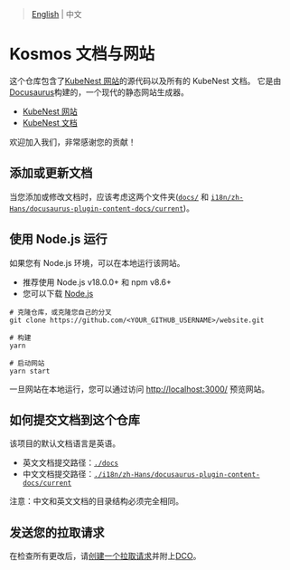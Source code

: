 > [English](README.md) | 中文

# Kosmos 文档与网站

这个仓库包含了[KubeNest 网站](https://kosmos-io.github.io/kubenest-website/)的源代码以及所有的 KubeNest 文档。
它是由[Docusaurus](https://docusaurus.io/)构建的，一个现代的静态网站生成器。

- [KubeNest 网站](https://kosmos-io.github.io/kubenest-website/)
- [KubeNest 文档](https://kosmos-io.github.io/kubenest-website/getting-started/introduction)

欢迎加入我们，非常感谢您的贡献！

## 添加或更新文档

当您添加或修改文档时，应该考虑这两个文件夹([`docs/`](command:_github.copilot.openRelativePath?%5B%7B%22scheme%22%3A%22file%22%2C%22authority%22%3A%22%22%2C%22path%22%3A%22%2FUsers%2Fduanmeng%2FCode%2Fgithub2%2Fwebsite%2Fdocs%2F%22%2C%22query%22%3A%22%22%2C%22fragment%22%3A%22%22%7D%5D "/Users/duanmeng/Code/github2/website/docs/") 和 [`i18n/zh-Hans/docusaurus-plugin-content-docs/current`](command:_github.copilot.openRelativePath?%5B%7B%22scheme%22%3A%22file%22%2C%22authority%22%3A%22%22%2C%22path%22%3A%22%2FUsers%2Fduanmeng%2FCode%2Fgithub2%2Fwebsite%2Fi18n%2Fzh-Hans%2Fdocusaurus-plugin-content-docs%2Fcurrent%22%2C%22query%22%3A%22%22%2C%22fragment%22%3A%22%22%7D%5D "/Users/duanmeng/Code/github2/website/i18n/zh-Hans/docusaurus-plugin-content-docs/current"))。

## 使用 Node.js 运行

如果您有 Node.js 环境，可以在本地运行该网站。

- 推荐使用 Node.js v18.0.0+ 和 npm v8.6+
- 您可以下载 [Node.js](https://nodejs.org/download/release/v18.0.0)

```shell
# 克隆仓库，或克隆您自己的分叉
git clone https://github.com/<YOUR_GITHUB_USERNAME>/website.git

# 构建
yarn

# 启动网站
yarn start
```

一旦网站在本地运行，您可以通过访问 [http://localhost:3000/](http://localhost:3000/) 预览网站。

## 如何提交文档到这个仓库

该项目的默认文档语言是英语。

- 英文文档提交路径：[`./docs`](command:_github.copilot.openRelativePath?%5B%7B%22scheme%22%3A%22file%22%2C%22authority%22%3A%22%22%2C%22path%22%3A%22%2FUsers%2Fduanmeng%2FCode%2Fgithub2%2Fwebsite%2Fdocs%22%2C%22query%22%3A%22%22%2C%22fragment%22%3A%22%22%7D%5D "/Users/duanmeng/Code/github2/website/docs")
- 中文文档提交路径：[`./i18n/zh-Hans/docusaurus-plugin-content-docs/current`](command:_github.copilot.openRelativePath?%5B%7B%22scheme%22%3A%22file%22%2C%22authority%22%3A%22%22%2C%22path%22%3A%22%2FUsers%2Fduanmeng%2FCode%2Fgithub2%2Fwebsite%2Fi18n%2Fzh-Hans%2Fdocusaurus-plugin-content-docs%2Fcurrent%22%2C%22query%22%3A%22%22%2C%22fragment%22%3A%22%22%7D%5D "/Users/duanmeng/Code/github2/website/i18n/zh-Hans/docusaurus-plugin-content-docs/current")

注意：中文和英文文档的目录结构必须完全相同。

## 发送您的拉取请求

在检查所有更改后，请[创建一个拉取请求](https://help.github.com/en/articles/creating-a-pull-request)并附上[DCO](https://github.com/apps/dco)。
